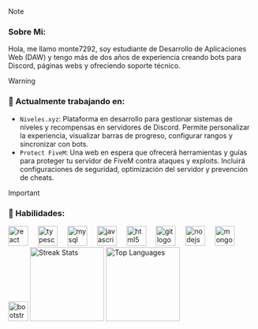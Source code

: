 > [!NOTE]
> ### Sobre Mi:
> <p align="left">Hola, me llamo monte7292, soy estudiante de Desarrollo de Aplicaciones Web (DAW) y tengo más de dos años de experiencia creando bots para Discord, páginas webs y ofreciendo soporte técnico.</p>


> [!WARNING]  
> ### 👷 Actualmente trabajando en:  
> - ``Niveles.xyz``: Plataforma en desarrollo para gestionar sistemas de niveles y recompensas en servidores de Discord. Permite personalizar la experiencia, visualizar barras de progreso, configurar rangos y sincronizar con bots.  
> - ``Protect FiveM``: Una web en espera que ofrecerá herramientas y guías para proteger tu servidor de FiveM contra ataques y exploits. Incluirá configuraciones de seguridad, optimización del servidor y prevención de cheats.  

> [!IMPORTANT]
> ### 🚀 Habilidades:
> <div align="left">
>   <img src="https://cdn.jsdelivr.net/gh/devicons/devicon/icons/react/react-original.svg" height="40" alt="react logo"  />
>   <img width="12" />
>   <img src="https://cdn.jsdelivr.net/gh/devicons/devicon/icons/typescript/typescript-original.svg" height="40" alt="typescript logo"  />
>   <img width="12" />
>   <img src="https://cdn.jsdelivr.net/gh/devicons/devicon/icons/mysql/mysql-original.svg" height="40" alt="mysql logo"  />
>   <img width="12" />
>   <img src="https://cdn.jsdelivr.net/gh/devicons/devicon/icons/javascript/javascript-original.svg" height="40" alt="javascript logo"  />
>   <img width="12" />
>   <img src="https://cdn.jsdelivr.net/gh/devicons/devicon/icons/html5/html5-original.svg" height="40" alt="html5 logo"  />
>   <img width="12" />
>   <img src="https://cdn.jsdelivr.net/gh/devicons/devicon/icons/git/git-original.svg" height="40" alt="git logo"  />
>   <img width="12" />
>   <img src="https://cdn.jsdelivr.net/gh/devicons/devicon/icons/nodejs/nodejs-original.svg" height="40" alt="nodejs logo"  />
>   <img width="12" />
>   <img src="https://cdn.jsdelivr.net/gh/devicons/devicon/icons/mongodb/mongodb-original.svg" height="40" alt="mongodb logo"  />
>   <img width="12" />
>   <img src="https://cdn.jsdelivr.net/gh/devicons/devicon/icons/bootstrap/bootstrap-original.svg" height="40" alt="bootstrap logo"  />
>   <img height="150" src="https://github-readme-stats.vercel.app/api?username=monte7292&theme=tokyonight&show_icons=true&hide_border=true&count_private=true" alt="Streak Stats" />
>   <img height="150" src="https://github-readme-stats.vercel.app/api/top-langs/?username=monte7292&theme=tokyonight&show_icons=true&hide_border=true&layout=compact" alt="Top Languages" />
> </div>
